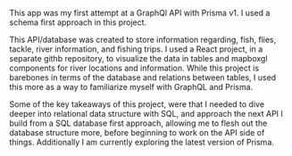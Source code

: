 This app was my first attempt at a GraphQl API with Prisma v1. I used a schema first approach in this project.

This API/database was created to store information regarding, fish, flies, tackle, river information, and fishing trips.
I used a React project, in a separate githb repository, to visualize the data in tables and mapboxgl components for river locations
and information. While this project is barebones in terms of the database and relations between tables, I used this more as a way to 
familiarize myself with GraphQL and Prisma. 

Some of the key takeaways of this project, were that I needed to dive deeper into relational data structure with SQL, 
and approach the next API I build from a SQL database first approach, allowing me to flesh out the database structure more, 
before beginning to work on the API side of things. Additionally I am currently exploring the latest version of Prisma.
